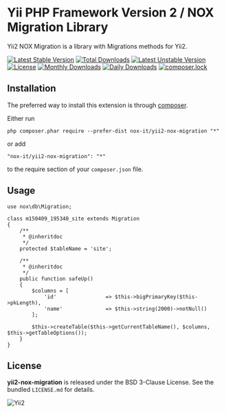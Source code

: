 Yii PHP Framework Version 2 / NOX Migration Library
===================================================

Yii2 NOX Migration is a library with Migrations methods for Yii2. 

[![Latest Stable Version](https://poser.pugx.org/nox-it/yii2-nox-migration/v/stable)](https://packagist.org/packages/nox-it/yii2-nox-migration)
[![Total Downloads](https://poser.pugx.org/nox-it/yii2-nox-migration/downloads)](https://packagist.org/packages/nox-it/yii2-nox-migration)
[![Latest Unstable Version](https://poser.pugx.org/nox-it/yii2-nox-migration/v/unstable)](https://packagist.org/packages/nox-it/yii2-nox-migration)
[![License](https://poser.pugx.org/nox-it/yii2-nox-migration/license)](https://packagist.org/packages/nox-it/yii2-nox-migration)
[![Monthly Downloads](https://poser.pugx.org/nox-it/yii2-nox-migration/d/monthly)](https://packagist.org/packages/nox-it/yii2-nox-migration)
[![Daily Downloads](https://poser.pugx.org/nox-it/yii2-nox-migration/d/daily)](https://packagist.org/packages/nox-it/yii2-nox-migration)
[![composer.lock](https://poser.pugx.org/nox-it/yii2-nox-migration/composerlock)](https://packagist.org/packages/nox-it/yii2-nox-migration)

## Installation

The preferred way to install this extension is through [composer](http://getcomposer.org/download/).

Either run

```
php composer.phar require --prefer-dist nox-it/yii2-nox-migration "*"
```

or add

```
"nox-it/yii2-nox-migration": "*"
```

to the require section of your `composer.json` file.

## Usage

```
use nox\db\Migration;

class m150409_195340_site extends Migration
{
    /**
     * @inheritdoc
     */
    protected $tableName = 'site';

    /**
     * @inheritdoc
     */
    public function safeUp()
    {
        $columns = [
            'id'                => $this->bigPrimaryKey($this->pkLength),
            'name'              => $this->string(2000)->notNull()
        ];

        $this->createTable($this->getCurrentTableName(), $columns, $this->getTableOptions());
    }
}
```

## License

**yii2-nox-migration** is released under the BSD 3-Clause License. See the bundled `LICENSE.md` for details.

![Yii2](https://img.shields.io/badge/Powered_by-Yii_Framework-green.svg?style=flat)
